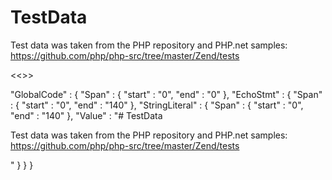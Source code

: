 # TestData

Test data was taken from the PHP repository and PHP.net samples: 
https://github.com/php/php-src/tree/master/Zend/tests


<<<TEST>>>

"GlobalCode" : {
  "Span" : {
    "start" : "0",
    "end" : "0"
  },
  "EchoStmt" : {
    "Span" : {
      "start" : "0",
      "end" : "140"
    },
    "StringLiteral" : {
      "Span" : {
        "start" : "0",
        "end" : "140"
      },
      "Value" : "# TestData

Test data was taken from the PHP repository and PHP.net samples: 
https://github.com/php/php-src/tree/master/Zend/tests

"
    }
  }
} 